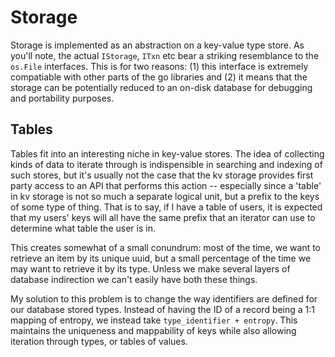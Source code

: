 # Storage
Storage is implemented as an abstraction on a key-value type store. As you'll note, the actual `IStorage`, `ITxn` etc bear a striking resemblance to the `os.File` interfaces. This is for two reasons: (1) this interface is extremely compatiable with other parts of the go libraries and (2) it means that the storage can be potentially reduced to an on-disk database for debugging and portability purposes.

## Tables

Tables fit into an interesting niche in key-value stores. The idea of collecting kinds of data to iterate through is indispensible in searching and indexing of such stores, but it's usually not the case that the kv storage provides first party access to an API that performs this action -- especially since a 'table' in kv storage is not so much a separate logical unit, but a prefix to the keys of some type of thing. That is to say, if I have a table of users, it is expected that my users' keys will all have the same prefix that an iterator can use to determine what table the user is in.

This creates somewhat of a small conundrum: most of the time, we want to retrieve an item by its unique uuid, but a small percentage of the time we may want to retrieve it by its type. Unless we make several layers of database indirection we can't easily have both these things.

My solution to this problem is to change the way identifiers are defined for our database stored types. Instead of having the ID of a record being a 1:1 mapping of entropy, we instead take `type_identifier + entropy`. This maintains the uniqueness and mappability of keys while also allowing iteration through types, or tables of values.